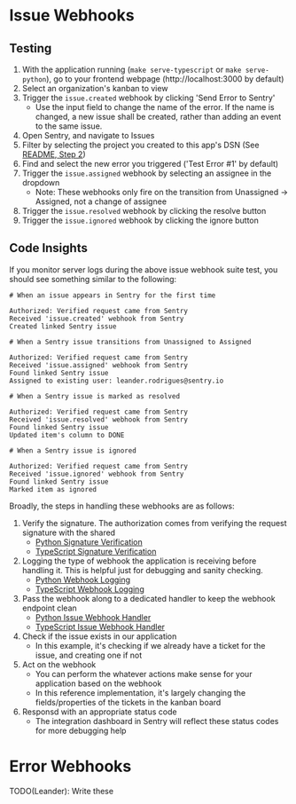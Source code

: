 # Issue Webhooks

## Testing

1. With the application running (`make serve-typescript` or `make serve-python`), go to your frontend webpage (http://localhost:3000 by default)
2. Select an organization's kanban to view
3. Trigger the `issue.created` webhook by clicking 'Send Error to Sentry'
	- Use the input field to change the name of the error. If the name is changed, a new issue shall be created, rather than adding an event to the same issue.
4. Open Sentry, and navigate to Issues
5. Filter by selecting the project you created to this app's DSN (See [README, Step 2](../../README.md))
6. Find and select the new error you triggered ('Test Error #1' by default)
7. Trigger the `issue.assigned` webhook by selecting an assignee in the dropdown
	- Note: These webhooks only fire on the transition from Unassigned -> Assigned, not a change of assignee
8. Trigger the `issue.resolved` webhook by clicking the resolve button
9. Trigger the `issue.ignored` webhook by clicking the ignore button

## Code Insights

If you monitor server logs during the above issue webhook suite test, you should see something similar to the following:

```
# When an issue appears in Sentry for the first time

Authorized: Verified request came from Sentry
Received 'issue.created' webhook from Sentry
Created linked Sentry issue

# When a Sentry issue transitions from Unassigned to Assigned

Authorized: Verified request came from Sentry
Received 'issue.assigned' webhook from Sentry
Found linked Sentry issue
Assigned to existing user: leander.rodrigues@sentry.io

# When a Sentry issue is marked as resolved

Authorized: Verified request came from Sentry
Received 'issue.resolved' webhook from Sentry
Found linked Sentry issue
Updated item's column to DONE

# When a Sentry issue is ignored

Authorized: Verified request came from Sentry
Received 'issue.ignored' webhook from Sentry
Found linked Sentry issue
Marked item as ignored
```

Broadly, the steps in handling these webhooks are as follows:

1. Verify the signature. The authorization comes from verifying the request signature with the shared 
   - [Python Signature Verification](../../backend-py/src/api/middleware/auth.py)
   - [TypeScript Signature Verification](../../backend-ts/src/api/sentry/index.ts) 
2. Logging the type of webhook the application is receiving before handling it. This is helpful just for debugging and sanity checking.
   - [Python Webhook Logging](../../backend-py/src/api/endpoints/sentry/webhook.py)
   - [TypeScript Webhook Logging](../../backend-ts/src/api/sentry/webhook.ts)
3. Pass the webhook along to a dedicated handler to keep the webhook endpoint clean
   - [Python Issue Webhook Handler](../../backend-py/src/api/endpoints/sentry/handlers/issue_handler.py) 
   - [TypeScript Issue Webhook Handler](../../backend-ts/src/api/sentry/handlers/issueHandler.ts)
4. Check if the issue exists in our application
   - In this example, it's checking if we already have a ticket for the issue, and creating one if not
5. Act on the webhook
   - You can perform the whatever actions make sense for your application based on the webhook
   - In this reference implementation, it's largely changing the fields/properties of the tickets in the kanban board
6. Responsd with an appropriate status code
   - The integration dashboard in Sentry will reflect these status codes for more debugging help

# Error Webhooks

TODO(Leander): Write these